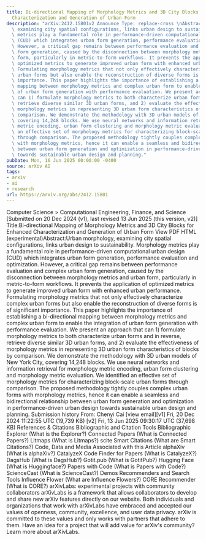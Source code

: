 ```yaml
---
title: Bi-directional Mapping of Morphology Metrics and 3D City Blocks for Enhanced
  Characterization and Generation of Urban Form
description: "arXiv:2412.15801v2 Announce Type: replace-cross \nAbstract: Urban morphology,\
  \ examining city spatial configurations, links urban design to sustainability. Morphology\
  \ metrics play a fundamental role in performance-driven computational urban design\
  \ (CUD) which integrates urban form generation, performance evaluation and optimization.\
  \ However, a critical gap remains between performance evaluation and complex urban\
  \ form generation, caused by the disconnection between morphology metrics and urban\
  \ form, particularly in metric-to-form workflows. It prevents the application of\
  \ optimized metrics to generate improved urban form with enhanced urban performance.\
  \ Formulating morphology metrics that not only effectively characterize complex\
  \ urban forms but also enable the reconstruction of diverse forms is of significant\
  \ importance. This paper highlights the importance of establishing a bi-directional\
  \ mapping between morphology metrics and complex urban form to enable the integration\
  \ of urban form generation with performance evaluation. We present an approach that\
  \ can 1) formulate morphology metrics to both characterize urban forms and in reverse,\
  \ retrieve diverse similar 3D urban forms, and 2) evaluate the effectiveness of\
  \ morphology metrics in representing 3D urban form characteristics of blocks by\
  \ comparison. We demonstrate the methodology with 3D urban models of New York City,\
  \ covering 14,248 blocks. We use neural networks and information retrieval for morphology\
  \ metric encoding, urban form clustering and morphology metric evaluation. We identified\
  \ an effective set of morphology metrics for characterizing block-scale urban forms\
  \ through comparison. The proposed methodology tightly couples complex urban forms\
  \ with morphology metrics, hence it can enable a seamless and bidirectional relationship\
  \ between urban form generation and optimization in performance-driven urban design\
  \ towards sustainable urban design and planning."
pubDate: Mon, 16 Jun 2025 00:00:00 -0400
source: arXiv AI
tags:
- arxiv
- ai
- research
url: https://arxiv.org/abs/2412.15801
---
```


Computer Science > Computational Engineering, Finance, and Science
[Submitted on 20 Dec 2024 (v1), last revised 13 Jun 2025 (this version, v2)]
Title:Bi-directional Mapping of Morphology Metrics and 3D City Blocks for Enhanced Characterization and Generation of Urban Form
View PDF HTML (experimental)Abstract:Urban morphology, examining city spatial configurations, links urban design to sustainability. Morphology metrics play a fundamental role in performance-driven computational urban design (CUD) which integrates urban form generation, performance evaluation and optimization. However, a critical gap remains between performance evaluation and complex urban form generation, caused by the disconnection between morphology metrics and urban form, particularly in metric-to-form workflows. It prevents the application of optimized metrics to generate improved urban form with enhanced urban performance. Formulating morphology metrics that not only effectively characterize complex urban forms but also enable the reconstruction of diverse forms is of significant importance. This paper highlights the importance of establishing a bi-directional mapping between morphology metrics and complex urban form to enable the integration of urban form generation with performance evaluation. We present an approach that can 1) formulate morphology metrics to both characterize urban forms and in reverse, retrieve diverse similar 3D urban forms, and 2) evaluate the effectiveness of morphology metrics in representing 3D urban form characteristics of blocks by comparison. We demonstrate the methodology with 3D urban models of New York City, covering 14,248 blocks. We use neural networks and information retrieval for morphology metric encoding, urban form clustering and morphology metric evaluation. We identified an effective set of morphology metrics for characterizing block-scale urban forms through comparison. The proposed methodology tightly couples complex urban forms with morphology metrics, hence it can enable a seamless and bidirectional relationship between urban form generation and optimization in performance-driven urban design towards sustainable urban design and planning.
Submission history
From: Chenyi Cai [view email][v1] Fri, 20 Dec 2024 11:22:55 UTC (19,739 KB)
[v2] Fri, 13 Jun 2025 09:30:17 UTC (37,698 KB)
References & Citations
Bibliographic and Citation Tools
Bibliographic Explorer (What is the Explorer?)
Connected Papers (What is Connected Papers?)
Litmaps (What is Litmaps?)
scite Smart Citations (What are Smart Citations?)
Code, Data and Media Associated with this Article
alphaXiv (What is alphaXiv?)
CatalyzeX Code Finder for Papers (What is CatalyzeX?)
DagsHub (What is DagsHub?)
Gotit.pub (What is GotitPub?)
Hugging Face (What is Huggingface?)
Papers with Code (What is Papers with Code?)
ScienceCast (What is ScienceCast?)
Demos
Recommenders and Search Tools
Influence Flower (What are Influence Flowers?)
CORE Recommender (What is CORE?)
arXivLabs: experimental projects with community collaborators
arXivLabs is a framework that allows collaborators to develop and share new arXiv features directly on our website.
Both individuals and organizations that work with arXivLabs have embraced and accepted our values of openness, community, excellence, and user data privacy. arXiv is committed to these values and only works with partners that adhere to them.
Have an idea for a project that will add value for arXiv's community? Learn more about arXivLabs.